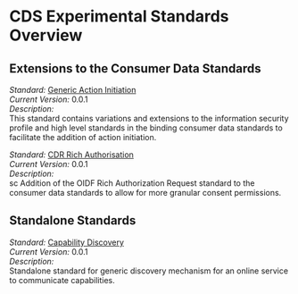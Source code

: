 # CDS Experimental Standards Overview


## Extensions to the Consumer Data Standards

*Standard:* [Generic Action Initiation](./Generic-Action-Initiation.html)<br/>
*Current Version:* 0.0.1<br/>
*Description:*<br/>
This standard contains variations and extensions to the information security
profile and high level standards in the binding consumer data standards to
facilitate the addition of action initiation.

*Standard:* [CDR Rich Authorisation](./CDR-Rich-Authorisation.html)<br/>
*Current Version:* 0.0.1<br/>
*Description:*<br/>sc
Addition of the OIDF Rich Authorization Request standard to the consumer data
standards to allow for more granular consent permissions.

## Standalone Standards

*Standard:* [Capability Discovery](./Capability-Discovery.html)<br/>
*Current Version:* 0.0.1<br/>
*Description:*<br/>
Standalone standard for generic discovery mechanism for an online service to
communicate capabilities.
